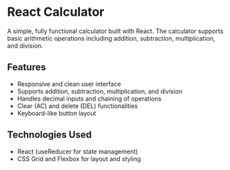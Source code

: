 # React Calculator

A simple, fully functional calculator built with React. The calculator supports basic arithmetic operations including addition, subtraction, multiplication, and division.

## Features

- Responsive and clean user interface
- Supports addition, subtraction, multiplication, and division
- Handles decimal inputs and chaining of operations
- Clear (AC) and delete (DEL) functionalities
- Keyboard-like button layout

## Technologies Used

- React (useReducer for state management)
- CSS Grid and Flexbox for layout and styling
